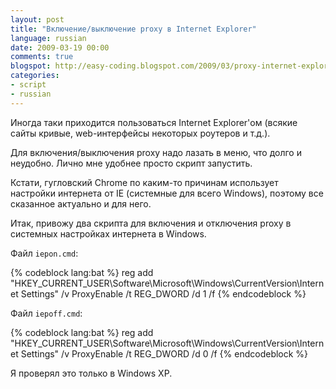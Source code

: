 ```yaml
---
layout: post
title: "Включение/выключение proxy в Internet Explorer"
language: russian
date: 2009-03-19 00:00
comments: true
blogspot: http://easy-coding.blogspot.com/2009/03/proxy-internet-explorer.html
categories:
- script
- russian
---
```

Иногда таки приходится пользоваться Internet Explorer'ом (всякие сайты кривые, web-интерфейсы некоторых роутеров и т.д.).

Для включения/выключения proxy надо лазать в меню, что долго и неудобно. Лично мне удобнее просто скрипт запустить.

Кстати, гугловский Chrome по каким-то причинам использует настройки интернета от IE (системные для всего Windows), поэтому все сказанное актуально и для него.

Итак, привожу два скрипта для включения и отключения proxy в системных настройках интернета в Windows.

Файл `iepon.cmd`:

{% codeblock lang:bat %}
reg add "HKEY_CURRENT_USER\Software\Microsoft\Windows\CurrentVersion\Internet Settings" /v ProxyEnable /t REG_DWORD /d 1 /f
{% endcodeblock %}

Файл `iepoff.cmd`:

{% codeblock lang:bat %}
reg add "HKEY_CURRENT_USER\Software\Microsoft\Windows\CurrentVersion\Internet Settings" /v ProxyEnable /t REG_DWORD /d 0 /f
{% endcodeblock %}

Я проверял это только в Windows XP.


